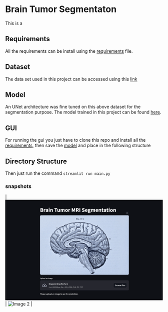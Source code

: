 # Brain Tumor Segmentaton 
This is a 

## Requirements 
All the requirements can be install using the [requirements](requirements.txt) file. 

## Dataset 
The data set used in this project can be accessed using this [link](https://www.kaggle.com/datasets/mateuszbuda/lgg-mri-segmentation)

## Model
An UNet architecture was fine tuned on this above dataset for the segmentation purpose. 
The  model trained in this project can be found [here](./saved_model/best-model.pth).

## GUI

For running the gui you just have to clone this repo and  install all the [requirements](requirements.txt),  then save the [model](./saved_model/best-model.pth) 
and place in the following structure 

## Directory Structure

Then just run the command ``` streamlit run main.py ```

### snapshots 

| ![Image 1](./screenshots/home.png) | ![Image 2](./screenshots/result.png) |




